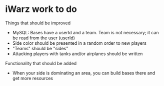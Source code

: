 # iWarz work to do

Things that should be improved
- MySQL: Bases have a userId and a team. Team is not necessary; it can be read from the user (userId)
- Side color should be presented in a random order to new players
- "Teams" should be "sides"
- Attacking players with tanks and/or airplanes should be written

Functionality that should be added
- When your side is dominating an area, you can build bases there and get more resources
